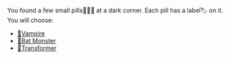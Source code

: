 You found a few small pills💊💊💊 at a dark corner. Each pill has a label🏷️ on it. You will choose:

- [🧛Vampire](../WIP.md)
- [🦇Bat Monster](../WIP.md)
- [🤖Transformer](../WIP.md)